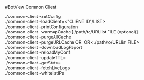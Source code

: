   #BotView Common Client
  
  ./common-client -setConfig  
  ./common-client -loadClient=<"CLIENT ID"/LIST>  
  ./common-client -printConfiguration  
  ./common-client -warmupCache [./path/to/URLlist FILE (optional)]  
  ./common-client -purgeAllCache  
  ./common-client -purgeURLCache <URI> OR <Image URL> OR <./path/to/URLlist FILE>  
  ./common-client -downloadLogReport <date>  
  ./common-client -reloadMyConf  
  ./common-client -updateTTL=<TTL>  
  ./common-client -getStats=<month>  
  ./common-client -fetchLiveLogs  
  ./common-client -whitelistIPs <Space separated IPV4 and IPV6>
  